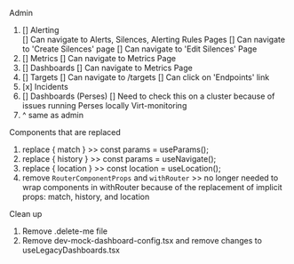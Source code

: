 Admin 
1. [] Alerting  
    [] Can navigate to Alerts, Silences, Alerting Rules Pages
    [] Can navigate to 'Create Silences' page 
    [] Can navigate to 'Edit Silences' Page 
2. [] Metrics 
    [] Can navigate to Metrics Page 
3. [] Dashboards
    [] Can navigate to Metrics Page 
4. [] Targets
    [] Can navigate to /targets 
    [] Can click on 'Endpoints' link 
5. [x] Incidents 
6. [] Dashboards (Perses)
    [] Need to check this on a cluster because of issues running Perses locally 
Virt-monitoring 
1. ^ same as admin 






Components that are replaced 
1. replace { match }  >> const params = useParams(); 
2. replace { history } >>  const params = useNavigate();
3. replace { location } >> const location = useLocation(); 
4. remove `RouterComponentProps` and `withRouter` >> no longer needed to wrap components in withRouter because of the replacement of implicit props: match, history, and location 




Clean up 
1. Remove .delete-me file 
2. Remove dev-mock-dashboard-config.tsx and remove changes to useLegacyDashboards.tsx 